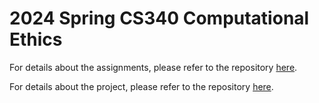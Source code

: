 # 2024 Spring CS340 Computational Ethics

For details about the assignments, please refer to the repository [here](https://github.com/Cooper-Zhong/CS340-Computational-Ethics).

For details about the project, please refer to the repository [here](https://github.com/Cooper-Zhong/CS340-Final-Project).